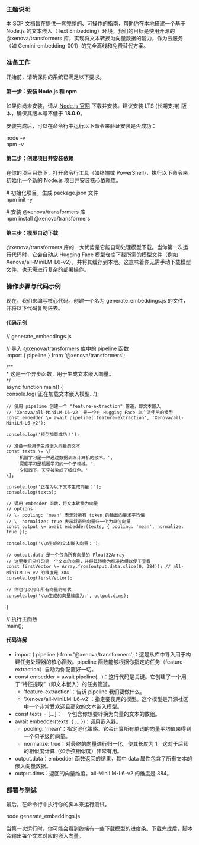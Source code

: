 ### **主题说明**

本 SOP 文档旨在提供一套完整的、可操作的指南，帮助你在本地搭建一个基于 Node.js 的文本嵌入（Text Embedding）环境。我们的目标是使用开源的 @xenova/transformers 库，实现将文本转换为向量数据的能力，作为云服务（如 Gemini-embedding-001）的完全离线和免费替代方案。

### **准备工作**

开始前，请确保你的系统已满足以下要求。

#### **第一步：安装 Node.js 和 npm**

如果你尚未安装，请从 [Node.js 官网](https://nodejs.org/) 下载并安装。建议安装 LTS (长期支持) 版本，确保其版本号不低于 **18.0.0**。

安装完成后，可以在命令行中运行以下命令来验证安装是否成功：

node \-v  
npm \-v

#### **第二步：创建项目并安装依赖**

在你的项目目录下，打开命令行工具（如终端或 PowerShell），执行以下命令来初始化一个新的 Node.js 项目并安装核心依赖库。

\# 初始化项目，生成 package.json 文件  
npm init \-y

\# 安装 @xenova/transformers 库  
npm install @xenova/transformers

#### **第三步：模型自动下载**

@xenova/transformers 库的一大优势是它能自动处理模型下载。当你第一次运行代码时，它会自动从 Hugging Face 模型仓库下载所需的模型文件（例如 Xenova/all-MiniLM-L6-v2），并将其缓存到本地。这意味着你无需手动下载模型文件，也无需进行复杂的部署操作。

### **操作步骤与代码示例**

现在，我们来编写核心代码。创建一个名为 generate\_embeddings.js 的文件，并将以下代码复制进去。

#### **代码示例**

// generate\_embeddings.js

// 导入 @xenova/transformers 库中的 pipeline 函数  
import { pipeline } from '@xenova/transformers';

/\*\*  
 \* 这是一个异步函数，用于生成文本嵌入向量。  
 \*/  
async function main() {  
    console.log('正在加载文本嵌入模型...');

    // 使用 pipeline 创建一个 "feature-extraction" 管道，即文本嵌入  
    // 'Xenova/all-MiniLM-L6-v2' 是一个在 Hugging Face 上广泛使用的模型  
    const embedder \= await pipeline('feature-extraction', 'Xenova/all-MiniLM-L6-v2');

    console.log('模型加载成功！');

    // 准备一些用于生成嵌入向量的文本  
    const texts \= \[  
        '机器学习是一种通过数据训练计算机的技术。',  
        '深度学习是机器学习的一个子领域。',  
        '夕阳西下，天空被染成了橘红色。'  
    \];

    console.log('正在为以下文本生成向量：');  
    console.log(texts);

    // 调用 embedder 函数，将文本转换为向量  
    // options:  
    // \- pooling: 'mean' 表示对所有 token 的输出向量求平均值  
    // \- normalize: true 表示将最终向量归一化为单位向量  
    const output \= await embedder(texts, { pooling: 'mean', normalize: true });

    console.log('\\n生成的文本嵌入向量：');

    // output.data 是一个包含所有向量的 Float32Array  
    // 这里我们只打印第一个文本的向量，并将其转换为标准数组以便于查看  
    const firstVector \= Array.from(output.data.slice(0, 384)); // all-MiniLM-L6-v2 的维度是 384  
    console.log(firstVector);

    // 你也可以打印所有向量的形状  
    console.log('\\n生成的向量维度为:', output.dims);  
}

// 执行主函数  
main();

#### **代码详解**

* import { pipeline } from '@xenova/transformers';：这是从库中导入用于构建任务处理器的核心函数。pipeline 函数能够根据你指定的任务（feature-extraction）自动为你配置好一切。  
* const embedder \= await pipeline(...)：这行代码是关键。它创建了一个用于“特征提取”（即文本嵌入）的任务管道。  
  * 'feature-extraction'：告诉 pipeline 我们要做什么。  
  * 'Xenova/all-MiniLM-L6-v2'：指定要使用的模型。这个模型是开源社区中一个非常受欢迎且高效的文本嵌入模型。  
* const texts \= \[...\]：一个包含你想要转换为向量的文本的数组。  
* await embedder(texts, { ... })：调用嵌入器。  
  * pooling: 'mean'：指定池化策略。它会计算所有单词的向量平均值来得到一个句子级的向量。  
  * normalize: true：对最终的向量进行归一化，使其长度为 1。这对于后续的相似度计算（如余弦相似度）非常有用。  
* output.data：embedder 函数返回的结果，其中 data 属性包含了所有文本的嵌入向量数据。  
* output.dims：返回的向量维度。all-MiniLM-L6-v2 的维度是 384。

### **部署与测试**

最后，在命令行中执行你的脚本来运行测试。

node generate\_embeddings.js

当第一次运行时，你可能会看到终端有一些下载模型的进度条。下载完成后，脚本会输出每个文本对应的嵌入向量。